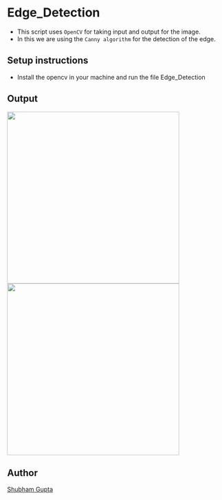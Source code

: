 # Edge_Detection

- This script uses `OpenCV` for taking input and output for the image.
- In this we are using the `Canny algorithm` for the detection of the edge.
## Setup instructions

- Install the opencv in your machine and run the file Edge_Detection
## Output

<img src ="https://github.com/ShubhamGupta577/Rotten-Scripts/blob/Edge-Detection-of-an-image/Python/Edge%20Detection/Sample_Input.jpg" width=400/> <img src ="https://github.com/ShubhamGupta577/Rotten-Scripts/blob/Edge-Detection-of-an-image/Python/Edge%20Detection/Sample_Output.png" width=400/>

## Author

[Shubham Gupta](https://github.com/ShubhamGupta577)
